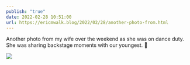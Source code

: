 ```yaml
---
publish: "true"
date: 2022-02-28 10:51:00
url: https://ericmwalk.blog/2022/02/28/another-photo-from.html
---
```

Another photo from my wife over the weekend as she was on dance duty. She was sharing backstage moments with our youngest. 💃

![](https://ericmwalk.blog/uploads/2022/2c33bf4104.jpg)
